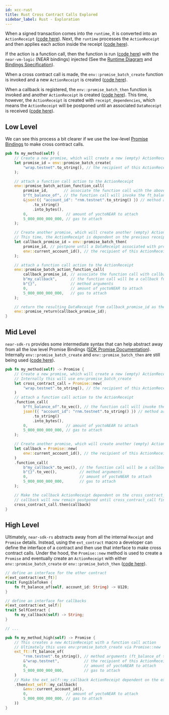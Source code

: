 ```yaml
---
id: xcc-rust
title: Rust Cross Contract Calls Explored
sidebar_label: Rust - Exploration
---
```


When a signed transaction comes into the `runtime`, it is converted into an `ActionReceipt` ([code here](https://github.com/near/nearcore/blob/2ca2684ad7cf400b5c617f62ac118aa105f16193/runtime/runtime/src/lib.rs#L1130)). Next, the `runtime` processes the `ActionReceipt` and then applies each action inside the receipt ([code here](https://github.com/near/nearcore/blob/2ca2684ad7cf400b5c617f62ac118aa105f16193/runtime/runtime/src/lib.rs#L500)).

If the action is a function call, then the function is run ([code here](https://github.com/near/nearcore/blob/2ca2684ad7cf400b5c617f62ac118aa105f16193/runtime/runtime/src/actions.rs#L136)) with the `near-vm-logic` (NEAR bindings) injected (See the [Runtime Diagram](https://nomicon.io/images/runtime_architecture.svg) and [Bindings Specification](https://nomicon.io/RuntimeSpec/Components/BindingsSpec/BindingsSpec.html)).

When a cross contract call is made, the `env::promise_batch_create` function is invoked and a new `ActionReceipt` is created ([code here](https://github.com/near/nearcore/blob/d336b3fc1b9dc2167aa2eb9a89e24e4a2a09e27d/runtime/near-vm-logic/src/logic.rs#L1205)).

When a callback is registered, the `env::promise_batch_then` function is invoked and another `ActionReceipt` is created ([code here](https://github.com/near/nearcore/blob/d336b3fc1b9dc2167aa2eb9a89e24e4a2a09e27d/runtime/near-vm-logic/src/logic.rs#L1263)). This time, however, the `ActionReceipt` is created with `receipt_dependencies`, which means the `ActionReceipt` will be postponed until an associated `DataReceipt` is received ([code here](https://github.com/near/nearcore/blob/2ca2684ad7cf400b5c617f62ac118aa105f16193/runtime/runtime/src/lib.rs#L840)).

## Low Level

We can see this process a bit clearer if we use the low-level [Promise Bindings](https://nomicon.io/RuntimeSpec/Components/BindingsSpec/PromisesAPI.html) to make cross contract calls.

```rust
pub fn my_method(self) {
    // Create a new promise, which will create a new (empty) ActionReceipt
    let promise_id = env::promise_batch_create(
        "wrap.testnet".to_string(), // the recipient of this ActionReceipt (contract account id)
    );

    // attach a function call action to the ActionReceipt
    env::promise_batch_action_function_call(
        promise_id,       // associate the function call with the above Receipt via promise_id
        b"ft_balance_of", // the function call will invoke the ft_balance_of method on the wrap.testnet
        &json!({ "account_id": "rnm.testnet".to_string() }) // method arguments
            .to_string()
            .into_bytes(),
        0,                 // amount of yoctoNEAR to attach
        5_000_000_000_000, // gas to attach
    );

    // Create another promise, which will create another (empty) ActionReceipt.
    // This time, the ActionReceipt is dependent on the previous receipt
    let callback_promise_id = env::promise_batch_then(
        promise_id, // postpone until a DataReceipt associated with promise_id is received
        env::current_account_id(), // the recipient of this ActionReceipt (self)
    );

    // attach a function call action to the ActionReceipt
    env::promise_batch_action_function_call(
        callback_promise_id, // associate the function call with callback_promise_id
        b"my_callback",      // the function call will be a callback function
        b"{}",               // method arguments
        0,                   // amount of yoctoNEAR to attach
        5_000_000_000_000,   // gas to attach
    );

    // return the resulting DataReceipt from callback_promise_id as the result of this function
    env::promise_return(callback_promise_id);
}
```

## Mid Level

`near-sdk-rs` provides some intermediate syntax that can help abstract away from all the low level Promise Bindings ([SDK Promise Documentation](https://docs.rs/near-sdk/3.1.0/near_sdk/struct.Promise.html)). Internally `env::promise_batch_create` and `env::promise_batch_then` are still being used ([code here](https://github.com/near/near-sdk-rs/blob/0507deb84da77d83833a4db2563b76e8fe5d0b12/near-sdk/src/promise.rs#L112)).

```rust
pub fn my_method(self) -> Promise {
    // Create a new promise, which will create a new (empty) ActionReceipt
    // Internally this will use env:promise_batch_create
    let cross_contract_call = Promise::new(
        "wrap.testnet".to_string(), // the recipient of this ActionReceipt (contract account id)
    )
    // attach a function call action to the ActionReceipt
    .function_call(
        b"ft_balance_of".to_vec(), // the function call will invoke the ft_balance_of method on the wrap.testnet
        json!({ "account_id": "rnm.testnet".to_string() }) // method arguments
            .to_string()
            .into_bytes(),
        0,                 // amount of yoctoNEAR to attach
        5_000_000_000_000, // gas to attach
    );

    // Create another promise, which will create another (empty) ActionReceipt.
    let callback = Promise::new(
        env::current_account_id(), // the recipient of this ActionReceipt (self)
    )
    .function_call(
        b"my_callback".to_vec(), // the function call will be a callback function
        b"{}".to_vec(),          // method arguments
        0,                       // amount of yoctoNEAR to attach
        5_000_000_000_000,       // gas to attach
    );

    // Make the callback ActionReceipt dependent on the cross_contract_call ActionReceipt
    // callback will now remain postponed until cross_contract_call finishes
    cross_contract_call.then(callback)
}
```

## High Level

Ultimately, `near-sdk-rs` abstracts away from all the internal `Receipt` and `Promise` details. Instead, using the `ext_contract` macro a developer can define the interface of a contract and then use that interface to make cross contract calls. Under the hood, the `Promise::new` method is used to create a `Promise` and eventually create an `ActionReceipt` with either `env::promise_batch_create` or `env::promise_batch_then` ([code here](https://github.com/near/near-sdk-rs/blob/9d99077c6acfde68c06845f2a1eb2b5ed7983401/near-sdk-core/src/code_generator/trait_item_method_info.rs#L21)).

```rust
// define an interface for the other contract
#[ext_contract(ext_ft)]
trait FungibleToken {
    fn ft_balance_of(self, account_id: String) -> U128;
}

// define an interface for callbacks
#[ext_contract(ext_self)]
trait SelfContract {
    fn my_callback(self) -> String;
}

// ...

pub fn my_method_high(self) -> Promise {
    // This creates a new ActionReceipt with a function call action
    // Ultimately this uses env:promise_batch_create via Promise::new
    ext_ft::ft_balance_of(
        "rnm.testnet".to_string(), // method arguments (ft_balance_of takes an account id)
        &"wrap.testnet",           // the recipient of this ActionReceipt (contract account id)
        0,                         // amount of yoctoNEAR to attach
        5_000_000_000_000,         // gas to attach
    )
    // Make the ext_self::my_callback ActionReceipt dependent on the ext_ft::ft_balance_of ActionReceipt
    .then(ext_self::my_callback(
        &env::current_account_id(),
        0,                 // amount of yoctoNEAR to attach
        5_000_000_000_000, // gas to attach
    ))
}
```
